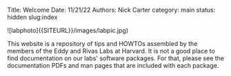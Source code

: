 Title: Welcome
Date: 11/21/22
Authors: Nick Carter
category: main
status: hidden
slug:index

![labphoto]{{SITEURL}}/images/labpic.jpg)

This website is a repository of tips and HOWTOs assembled by the members of the Eddy and Rivas Labs at Harvard.  It is not a good place to find documentation on our labs' software packages.  For that, please see the documentation PDFs and man pages that are included with each package.
